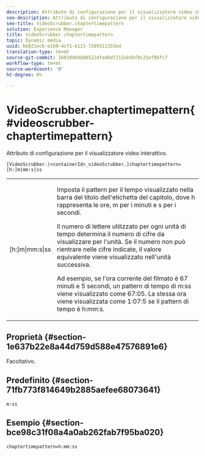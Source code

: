 ```yaml
---
description: Attributo di configurazione per il visualizzatore video interattivo.
seo-description: Attributo di configurazione per il visualizzatore video interattivo.
seo-title: VideoScrubber.chaptertimepattern
solution: Experience Manager
title: VideoScrubber.chaptertimepattern
topic: Dynamic media
uuid: bb021ecb-e169-4cf1-b121-7289311353ed
translation-type: tm+mt
source-git-commit: 16838d04b005224fad6df215ab5bf8c25ef86fc7
workflow-type: tm+mt
source-wordcount: '0'
ht-degree: 0%

---
```



# VideoScrubber.chaptertimepattern{#videoscrubber-chaptertimepattern}

Attributo di configurazione per il visualizzatore video interattivo.

`[VideoScrubber.|<containerId>_videoScrubber.]chaptertimepattern=[h:]m|mm:s|ss`

<table id="table_441553CD34C94A58A9D7CBF772DEDDB6"> 
 <tbody> 
  <tr> 
   <td colname="col1"> <p> <span class="codeph"> [h:]m|mm:s|ss</span> </p> </td> 
   <td colname="col2"> <p> Imposta il pattern per il tempo visualizzato nella barra del titolo dell'etichetta del capitolo, dove <span class="codeph"> h</span> rappresenta le ore, <span class="codeph"> m</span> per i minuti e <span class="codeph"> s</span> per i secondi. </p> <p>Il numero di lettere utilizzato per ogni unità di tempo determina il numero di cifre da visualizzare per l'unità. Se il numero non può rientrare nelle cifre indicate, il valore equivalente viene visualizzato nell'unità successiva. </p> <p>Ad esempio, se l'ora corrente del filmato è 67 minuti e 5 secondi, un pattern di tempo di <span class="codeph"> m:ss</span> viene visualizzato come 67:05. La stessa ora viene visualizzata come 1:07:5 se il pattern di tempo è <span class="codeph"> h:mm:s</span>. </p> </td> 
  </tr> 
 </tbody> 
</table>

## Proprietà {#section-1e637b22e8a44d759d588e47576891e6}

Facoltativo.

## Predefinito {#section-71fb773f814649b2885aefee68073641}

`m:ss`

## Esempio {#section-bce98c31f08a4a0ab262fab7f95ba020}

```
chaptertimepattern=h:mm:ss
```

